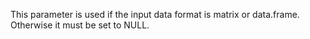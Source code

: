 
This parameter is used if the input data format is matrix or data.frame. Otherwise it must be set to NULL.
